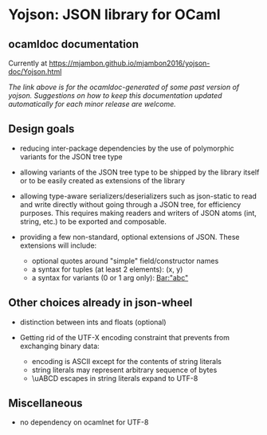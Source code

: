 Yojson: JSON library for OCaml
==============================

ocamldoc documentation
----------------------

Currently at https://mjambon.github.io/mjambon2016/yojson-doc/Yojson.html

_The link above is for the ocamldoc-generated of some past version of yojson. Suggestions on how to keep this documentation updated automatically for each minor release are welcome._

Design goals
------------

* reducing inter-package dependencies by the use of polymorphic
  variants for the JSON tree type

* allowing variants of the JSON tree type to be shipped by the library
  itself or to be easily created as extensions of the library

* allowing type-aware serializers/deserializers such as json-static
  to read and write directly without going through a JSON tree,
  for efficiency purposes.
  This requires making readers and writers of JSON atoms (int, string,
  etc.) to be exported and composable.

* providing a few non-standard, optional extensions of JSON.
  These extensions will include:
  * optional quotes around "simple" field/constructor names
  * a syntax for tuples (at least 2 elements): (x, y)
  * a syntax for variants (0 or 1 arg only): <Foo> <Bar:"abc">


Other choices already in json-wheel
-----------------------------------

* distinction between ints and floats (optional)

* Getting rid of the UTF-X encoding constraint that prevents from
  exchanging binary data:
  * encoding is ASCII except for the contents of string literals
  * string literals may represent arbitrary sequence of bytes
  * \uABCD escapes in string literals expand to UTF-8


Miscellaneous
-------------

* no dependency on ocamlnet for UTF-8

